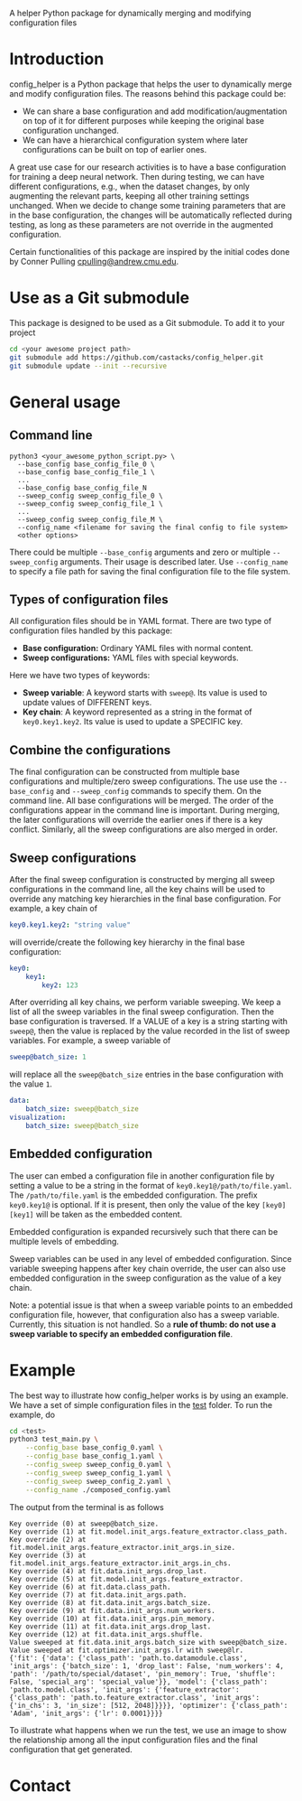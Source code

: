 
A helper Python package for dynamically merging and modifying configuration files

# Introduction

config_helper is a Python package that helps the user to dynamically merge and modify configuration
files. The reasons behind this package could be:

- We can share a base configuration and add modification/augmentation on top of it for different
  purposes while keeping the original base configuration unchanged.
- We can have a hierarchical configuration system where later configurations can be built on top of
  earlier ones.

A great use case for our research activities is to have a base configuration for training a deep
neural network. Then during testing, we can have different configurations, e.g., when the dataset
changes, by only augmenting the relevant parts, keeping all other training settings unchanged. When
we decide to change some training parameters that are in the base configuration, the changes will be
automatically reflected during testing, as long as these parameters are not override in the
augmented configuration. 

Certain functionalities of this package are inspired by the initial codes done by Conner Pulling
[cpulling@andrew.cmu.edu](mailto:cpulling@andrew.cmu.edu).

# Use as a Git submodule

This package is designed to be used as a Git submodule. To add it to your project

```bash
cd <your awesome project path>
git submodule add https://github.com/castacks/config_helper.git
git submodule update --init --recursive
```

# General usage

## Command line

```
python3 <your_awesome_python_script.py> \
  --base_config base_config_file_0 \
  --base_config base_config_file_1 \
  ...
  --base_config base_config_file_N
  --sweep_config sweep_config_file_0 \
  --sweep_config sweep_config_file_1 \
  ...
  --sweep_config sweep_config_file_M \
  --config_name <filename for saving the final config to file system>
  <other options>
```

There could be multiple `--base_config` arguments and zero or multiple `--sweep_config` arguments.
Their usage is described later. Use `--config_name` to specify a file path for saving the final configuration file to the file system.

## Types of configuration files

All configuration files should be in YAML format. There are two type of configuration files handled
by this package:

- __Base configuration:__ Ordinary YAML files with normal content.
- __Sweep configurations:__ YAML files with special keywords.

Here we have two types of keywords:

- __Sweep variable__: A keyword starts with `sweep@`. Its value is used to update values of
  DIFFERENT keys.
- __Key chain__: A keyword represented as a string in the format of `key0.key1.key2`. Its value is
  used to update a SPECIFIC key.

## Combine the configurations

The final configuration can be constructed from multiple base configurations and multiple/zero sweep
configurations. The use use the `--base_config` and `--sweep_config` commands to specify them. On
the command line. All base configurations will be merged. The order of the configurations appear in
the command line is important. During merging, the later configurations will override the earlier
ones if there is a key conflict. Similarly, all the sweep configurations are also merged in order.

## Sweep configurations

After the final sweep configuration is constructed by merging all sweep configurations in the
command line, all the key chains will be used to override any matching key hierarchies in the final
base configuration. For example, a key chain of

```yaml
key0.key1.key2: "string value"
```

will override/create the following key hierarchy in the final base configuration:

```yaml
key0:
    key1:
        key2: 123
```

After overriding all key chains, we perform variable sweeping. We keep a list of all the sweep
variables in the final sweep configuration. Then the base configuration is traversed. If a VALUE of
a key is a string starting with `sweep@`, then the value is replaced by the value recorded in the
list of sweep variables. For example, a sweep variable of

```yaml
sweep@batch_size: 1
```

will replace all the `sweep@batch_size` entries in the base configuration with the value `1`.

```yaml
data:
    batch_size: sweep@batch_size
visualization:
    batch_size: sweep@batch_size
```

## Embedded configuration

The user can embed a configuration file in another configuration file by setting a value to be a
string in the format of `key0.key1@/path/to/file.yaml`. The `/path/to/file.yaml` is the embedded
configuration. The prefix `key0.key1@` is optional. If it is present, then only the value of the key
`[key0][key1]` will be taken as the embedded content. 

Embedded configuration is expanded recursively such that there can be multiple levels of embedding.

Sweep variables can be used in any level of embedded configuration. Since variable sweeping happens
after key chain override, the user can also use embedded configuration in the sweep configuration as
the value of a key chain.

Note: a potential issue is that when a sweep variable points to an embedded configuration file,
however, that configuration also has a sweep variable. Currently, this situation is not handled. So
a __rule of thumb: do not use a sweep variable to specify an embedded configuration file__.

# Example

The best way to illustrate how config_helper works is by using an example. We have a set of simple configuration files in the [test](test) folder. To run the example, do

```bash
cd <test>
python3 test_main.py \
    --config_base base_config_0.yaml \
    --config_base base_config_1.yaml \
    --config_sweep sweep_config_0.yaml \
    --config_sweep sweep_config_1.yaml \
    --config_sweep sweep_config_2.yaml \
    --config_name ./composed_config.yaml
```

The output from the terminal is as follows

```
Key override (0) at sweep@batch_size. 
Key override (1) at fit.model.init_args.feature_extractor.class_path. 
Key override (2) at fit.model.init_args.feature_extractor.init_args.in_size. 
Key override (3) at fit.model.init_args.feature_extractor.init_args.in_chs. 
Key override (4) at fit.data.init_args.drop_last. 
Key override (5) at fit.model.init_args.feature_extractor. 
Key override (6) at fit.data.class_path. 
Key override (7) at fit.data.init_args.path. 
Key override (8) at fit.data.init_args.batch_size. 
Key override (9) at fit.data.init_args.num_workers. 
Key override (10) at fit.data.init_args.pin_memory. 
Key override (11) at fit.data.init_args.drop_last. 
Key override (12) at fit.data.init_args.shuffle. 
Value sweeped at fit.data.init_args.batch_size with sweep@batch_size. 
Value sweeped at fit.optimizer.init_args.lr with sweep@lr. 
{'fit': {'data': {'class_path': 'path.to.datamodule.class', 'init_args': {'batch_size': 1, 'drop_last': False, 'num_workers': 4, 'path': '/path/to/special/dataset', 'pin_memory': True, 'shuffle': False, 'special_arg': 'special_value'}}, 'model': {'class_path': 'path.to.model.class', 'init_args': {'feature_extractor': {'class_path': 'path.to.feature_extractor.class', 'init_args': {'in_chs': 3, 'in_size': [512, 2048]}}}}, 'optimizer': {'class_path': 'Adam', 'init_args': {'lr': 0.0001}}}}
```

To illustrate what happens when we run the test, we use an image to show the relationship among all the input configuration files and the final configuration that get generated.


# Contact

